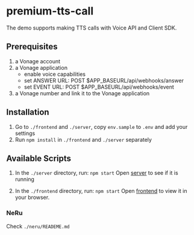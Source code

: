 # premium-tts-call

The demo supports making TTS calls with Voice API and Client SDK.

## Prerequisites
1. a Vonage account
2. a Vonage application
    - enable voice capabilities
    - set ANSWER URL: POST $APP_BASEURL/api/webhooks/answer 
    - set EVENT URL: POST $APP_BASEURL/api/webhooks/event 
3. a Vonage number and link it to the Vonage application

## Installation
1. Go to `./frontend` and `./server`, copy `env.sample` to `.env` and add your settings
2. Run `npm install` in `./frontend` and `./server` separately  

## Available Scripts

1. In the `./server` directory, run: `npm start`
Open [server](http://localhost:3002/api/) to see if it is running

2. In the `./frontend` directory, run:  `npm start`
Open [frontend](http://localhost:3000) to view it in your browser.


### NeRu
Check `./neru/READEME.md`
